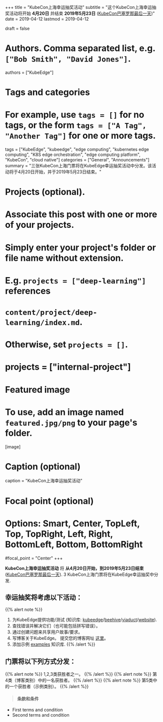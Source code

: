 +++
title = "KubeCon上海幸运抽奖活动"
subtitle = "这个KubeCon上海幸运抽奖活动将开始 **4月20日** 并结束 **2019年5月23日** ([KubeCon巴塞罗那最后一天](https://www.cncf.io/community/kubecon-cloudnativecon-events/))"
date = 2019-04-12
lastmod = 2019-04-12

draft = false

# Authors. Comma separated list, e.g. `["Bob Smith", "David Jones"]`.
authors = ["KubeEdge"]

# Tags and categories
# For example, use `tags = []` for no tags, or the form `tags = ["A Tag", "Another Tag"]` for one or more tags.
tags = ["KubeEdge", "kubeedge", "edge computing", "kubernetes edge computing", "K8S edge orchestration", "edge computing platform", "KubeCon", "cloud native"]
categories = ["General", "Announcements"]
summary = "三张KubeCon上海门票将在KubeEdge幸运抽奖活动中分发。该活动将于4月20日开始，并于2019年5月23日结束。"

# Projects (optional).
#   Associate this post with one or more of your projects.
#   Simply enter your project's folder or file name without extension.
#   E.g. `projects = ["deep-learning"]` references 
#   `content/project/deep-learning/index.md`.
#   Otherwise, set `projects = []`.
# projects = ["internal-project"]

# Featured image
# To use, add an image named `featured.jpg/png` to your page's folder. 
[image]
  # Caption (optional)
  caption = "KubeCon上海幸运抽奖活动"

  # Focal point (optional)
  # Options: Smart, Center, TopLeft, Top, TopRight, Left, Right, BottomLeft, Bottom, BottomRight
  #focal_point = "Center"
+++

 **KubeCon上海幸运抽奖活动** 将 **从4月20日开始，到2019年5月23日结束** ([KubeCon巴塞罗那最后一天](https://www.cncf.io/community/kubecon-cloudnativecon-events/)). 3 KubeCon上海门票将在KubeEdge幸运抽奖中分发.  
  

## **幸运抽奖将考虑以下活动：**

{{% alert note %}}
1. 为KubeEdge提供功能/测试 (知识库: [kubeedge](https://github.com/kubeedge/kubeedge)/[beehive](https://github.com/kubeedge/beehive)/[viaduct](https://github.com/kubeedge/viaduct)/[website](https://github.com/kubeedge/website)).
2. 查找错误并解决它们（也可能包括拼写错误）。
3. 通过创建问题来共享用户故事/要求。
4. 写博客关于KubeEdge。
提交您的博客网址 [这里](https://docs.google.com/forms/d/e/1FAIpQLSd9luGaHWt5jABEQjtr11CgWLVw7Px6tJf0TIjidbl3UL_Izg/viewform)。
5. 添加示例 [examples](https://github.com/kubeedge/examples) 知识库.
{{% /alert %}}


## **门票将以下列方式分发：**

{{% alert note %}}
1,2,3类获胜者之一。
{{% /alert %}}
{{% alert note %}}
第4类（博客类别）中的一名获胜者。 
{{% /alert %}}
{{% alert note %}}
第5类中的一个获胜者（示例类别）。
{{% /alert %}}

>#### 条款和条件
* First terms and condition
* Second terms and condition